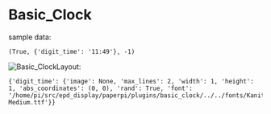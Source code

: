 # Basic_Clock
sample data:
 ```
(True, {'digit_time': '11:49'}, -1)
```
![Basic_Clock](./Documentation/images/Basic_Clock.png)Layout:
```
{'digit_time': {'image': None, 'max_lines': 2, 'width': 1, 'height': 1, 'abs_coordinates': (0, 0), 'rand': True, 'font': '/home/pi/src/epd_display/paperpi/plugins/basic_clock/../../fonts/Kanit/Kanit-Medium.ttf'}}
```

